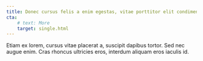 ```yaml
---
title: Donec cursus felis a enim egestas, vitae porttitor elit condimentum.
cta:
    # text: More
    target: single.html
---
```

Etiam ex lorem, cursus vitae placerat a, suscipit dapibus tortor. Sed nec augue enim. Cras rhoncus ultricies eros, interdum aliquam eros iaculis id.